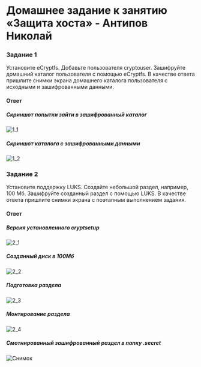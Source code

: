 # Домашнее задание к занятию «Защита хоста» - Антипов Николай

### Задание 1
Установите eCryptfs.
Добавьте пользователя cryptouser.
Зашифруйте домашний каталог пользователя с помощью eCryptfs.
В качестве ответа пришлите снимки экрана домашнего каталога пользователя с исходными и зашифрованными данными.

#### Ответ
##### Скриншот попытки зайти в зашифрованный каталог
![1_1](https://github.com/NikolayAntipov/DB_13-02/assets/132283141/f6c88194-c18e-41d3-bad9-9a5c0690004d)

##### Скриншот каталога с зашифрованными данными
![1_2](https://github.com/NikolayAntipov/DB_13-02/assets/132283141/44334254-7ef6-4689-932b-a91cb07dd548)


### Задание 2
Установите поддержку LUKS.
Создайте небольшой раздел, например, 100 Мб.
Зашифруйте созданный раздел с помощью LUKS.
В качестве ответа пришлите снимки экрана с поэтапным выполнением задания.

#### Ответ
##### Версия установленного cryptsetup
![2_1](https://github.com/NikolayAntipov/DB_13-02/assets/132283141/4e49c804-2d47-4cc9-b0b4-8c9a0811aed8)

##### Созданный диск в 100Мб
![2_2](https://github.com/NikolayAntipov/DB_13-02/assets/132283141/c6ff0dec-c2bb-4ea4-b19a-f94368ecd6a0)

##### Подготовка раздела
![2_3](https://github.com/NikolayAntipov/DB_13-02/assets/132283141/0524bc27-6172-4c3a-af53-a65b56d36810)

##### Монтирование раздела
![2_4](https://github.com/NikolayAntipov/DB_13-02/assets/132283141/d99d5fe4-a854-4d99-8fdd-40fdecd2be35)

##### Смотнированный зашифрованный раздел в папку .secret
![Снимок](https://github.com/NikolayAntipov/DB_13-02/assets/132283141/537dce9a-38c9-4084-a28e-c993e93cd8b7)






